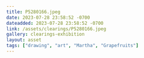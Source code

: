 ```yaml
---
title: P5280166.jpeg
date: 2023-07-28 23:58:52 -0700
dateadded: 2023-07-28 23:58:52 -0700
link: /assets/clearings/P5280166.jpeg
gallery: clearings-exhibition
layout: asset
tags: ["drawing", "art", "Martha", "Grapefruits"]
--- 
```

